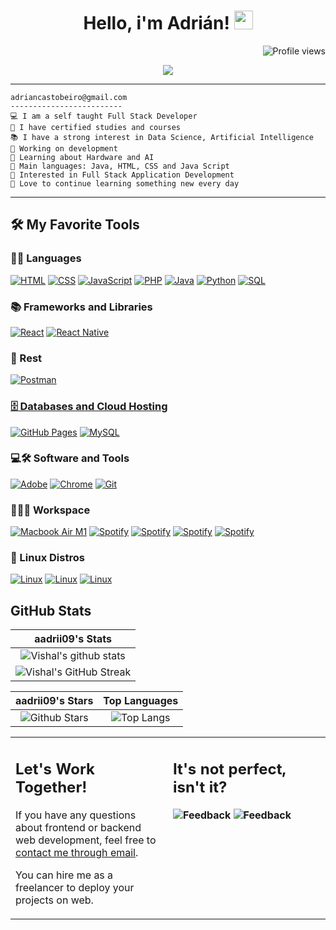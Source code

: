<h1 align="center">
Hello, i'm Adrián!
  <img src="https://media.giphy.com/media/hvRJCLFzcasrR4ia7z/giphy.gif" width="30"></h1>

   <img src="https://komarev.com/ghpvc/?username=aadrii09&color=green" alt="Profile views" align='right'/> <a href="https://github.com/aadrii09/aadrii09/"> </a> 
<br/>

<p align="center">
  <a href="https://github.com/aadrii09/readme-typing-svg"><img src="https://readme-typing-svg.herokuapp.com?lines=Game+Dev+Student;Full+Stack+Web+Developer;Freelancer;DS%20|%20AI%20|%20ML%20Enthusiastic;Always%20learning%20new%20things&center=true&width=380&height=45"></a>
</p>



<hr>

```
adriancastobeiro@gmail.com
-------------------------
💻 I am a self taught Full Stack Developer
📝 I have certified studies and courses
📚 I have a strong interest in Data Science, Artificial Intelligence
🔭 Working on development
🌱 Learning about Hardware and AI
🌟 Main languages: Java, HTML, CSS and Java Script 
🚩 Interested in Full Stack Application Development
💖 Love to continue learning something new every day
```
<hr>


## 🛠️ My Favorite Tools

### 👨‍💻 Languages

<p>
    <a href="https://github.com/search?q=user%3ADenverCoder1+is%3Arepo+language%3Ahtml"><img alt="HTML" src="https://img.shields.io/badge/HTML%20-%23E34F26.svg?logo=html5&logoColor=white"></a>
    <a href="https://github.com/search?q=user%3ADenverCoder1+is%3Arepo+language%3Acss"><img alt="CSS" src="https://img.shields.io/badge/CSS%20-%231572B6.svg?logo=css3&logoColor=white"></a>
    <a href="https://github.com/search?q=user%3ADenverCoder1+is%3Arepo+language%3Ajavascript"><img alt="JavaScript" src="https://img.shields.io/badge/JavaScript%20-%23F7DF1E.svg?logo=javascript&logoColor=black"></a>
    <a href="https://github.com/search?q=user%3ADenverCoder1+is%3Arepo+language%3Aphp"><img alt="PHP" src="https://img.shields.io/badge/PHP-%23777BB4.svg?logo=php&logoColor=white"></a>
    <a href="https://github.com/search?q=user%3ADenverCoder1+is%3Arepo+language%3Ajava"><img alt="Java" src="https://img.shields.io/badge/Java-%23007396.svg?logo=java&logoColor=white"></a>
    <a href="https://github.com/search?q=user%3ADenverCoder1+is%3Arepo+language%3Apython"><img alt="Python" src="https://img.shields.io/badge/Python%20-%2314354C.svg?logo=python&logoColor=white"></a>
    <a href="https://github.com/search?q=user%3ADenverCoder1+is%3Arepo+language%3Asql"><img alt="SQL" src="https://img.shields.io/badge/SQL%20-%23025E8C.svg?logo=amazon-dynamodb&logoColor=white"></a>
    


### 📚 Frameworks and Libraries

<p>
    <a href="#"><img alt="React" src="https://img.shields.io/badge/React-20232A?style=for-the-badge&logo=react&logoColor=61DAFB"></a>
    <a href="#"><img alt="React Native" src="https://img.shields.io/badge/React_Native-20232A?style=for-the-badge&logo=react&logoColor=61DAFB"></a>
</p>

### 🧪 Rest

<p>

<!-- <a href="#"><img alt="Insomnia" src="https://img.shields.io/badge/Insomnia-black?style=for-the-badge&logo=insomnia&logoColor=5849BE"></a> -->
<a href="#"><img alt="Postman" src="https://img.shields.io/badge/Postman-FF6C37?style=for-the-badge&logo=postman&logoColor=whitea">



</p>


### 🗄️ Databases and Cloud Hosting

<p>
    <a href="#"><img alt="GitHub Pages" src="https://img.shields.io/badge/GitHub%20Pages-%23327FC7.svg?logo=github&logoColor=white"></a>
    <a href="#"><img alt="MySQL" src="https://img.shields.io/badge/MySQL-00000F?style=for-the-badge&logo=mysql&logoColor=white"></a>
</p>

### 💻🛠️ Software and Tools

<p>
    <a href="#"><img alt="Adobe" src="https://img.shields.io/badge/Adobe%20-%23FF0000.svg?logo=adobe&logoColor=white"></a>
    <a href="#"><img alt="Chrome" src="https://img.shields.io/badge/Chrome-3DDC84?logo=google-chrome&logoColor=white"></a>
    <a href="#"><img alt="Git" src="https://img.shields.io/badge/Git%20-%23F05033.svg?logo=git&logoColor=white"></a>
</p>

### 👨🏽‍💻 Workspace
<p>
    <a href="#"><img alt="Macbook Air M1" src="https://img.shields.io/badge/Visual%20Studio%20Code-0078d7.svg?style=for-the-badge&logo=visual-studio-code&logoColor=white"></a>
    <a href="#"><img alt="Spotify" src="https://img.shields.io/badge/Visual%20Studio-5C2D91.svg?style=for-the-badge&logo=visual-studio&logoColor=white"></a>
    <a href="#"><img alt="Spotify" src="https://img.shields.io/badge/IntelliJIDEA-000000.svg?style=for-the-badge&logo=intellij-idea&logoColor=white"></a>
    <a href="#"><img alt="Spotify" src="https://img.shields.io/badge/NetBeansIDE-1B6AC6.svg?style=for-the-badge&logo=apache-netbeans-ide&logoColor=white"></a>
    <a href="#"><img alt="Spotify" src="https://img.shields.io/badge/Eclipse-FE7A16.svg?style=for-the-badge&logo=Eclipse&logoColor=white"></a>
    
</p>

### 🐧 Linux Distros
<p>
<a href="#"><img alt="Linux" src="https://img.shields.io/badge/-Lubuntu-%230065C2?style=for-the-badge&logo=lubuntu&logoColor=white"></a>
<a href="#"><img alt="Linux" src="https://img.shields.io/badge/Ubuntu-E95420?style=for-the-badge&logo=ubuntu&logoColor=white"></a>
<a href="#"><img alt="Linux" src="https://img.shields.io/badge/Linux%20Mint-87CF3E?style=for-the-badge&logo=Linux%20Mint&logoColor=white"></a>

</p>


## GitHub Stats


|                                                                     aadrii09's Stats                                                                     |
|:------------------------------------------------------------------------------------------------------------------------------------------------------:
| ![Vishal's github stats](https://github-readme-stats.vercel.app/api?username=aadrii09&show_icons=true&theme=algolia)              | 
| ![Vishal's GitHub Streak](https://github-readme-streak-stats.herokuapp.com/?user=aadrii09&theme=algolia)                    | 
    
  
|                                                                                                      aadrii09's Stars                                                                                                       |                                                           Top Languages                                                           |      
|:-------------------------------------------------------------------------------------------------------------------------------------------------------------------------------------------------------------------------:|:---------------------------------------------------------------------------------------------------------------------------------:|
| ![Github Stars](https://github-readme-stats.vercel.app/api?username=aadrii09&show_icons=true&locale=en&count_private=true&hide_rank=true&custom_title=My%20GitHub%20Stats&disable_animations=true&theme=algolia) | ![Top Langs](https://github-readme-stats.vercel.app/api/top-langs/?username=aadrii09&langs_count=8&theme=algolia&layout=compact) |




<table style="border: none">
  <tr>
  <td width="50%" valign="top">

## Let's Work Together!

If you have any questions about frontend or backend web development, feel free to <a href="adriancastrobeiro@gmail.com">contact me through email</a>.

You can hire me as a freelancer to deploy your projects on web.

  </td>
  <td width="50%" valign="top">

## It's not perfect, isn't it?

**<img alt="Feedback" src="https://img.shields.io/badge/Ask%20me-anything-1abc9c.svg">**
**<img alt="Feedback" src="https://iwakuraproductions.files.wordpress.com/2017/02/8.png">**

  </td>
  </tr>
</table>
